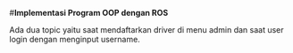 #**Implementasi Program OOP dengan ROS**

Ada dua topic yaitu saat mendaftarkan driver di menu admin dan saat user login dengan menginput username.
